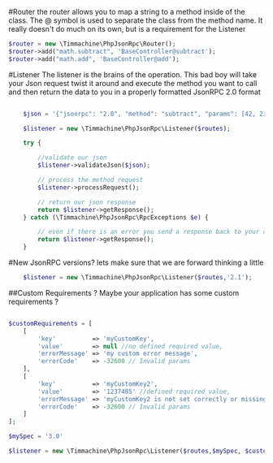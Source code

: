 
#Router
the router allows you to map a string to a method inside of the class. The @ symbol is used to separate the class from the method name. It really doesn't do much on its own, but is a requirement for the Listener
```php
$router = new \Timmachine\PhpJsonRpc\Router();
$router->add("math.subtract", 'BaseController@subtract');
$router->add("math.add", 'BaseController@add');

```


#Listener
The listener is the brains of the operation. This bad boy will take your Json request twist it around and execute the method you want to call and then return the data to you in a properly formatted JsonRPC 2.0 format
```php

    $json = '{"jsonrpc": "2.0", "method": "subtract", "params": [42, 23], "id": 1}';

    $listener = new \Timmachine\PhpJsonRpc\Listener($routes);

    try {

        //validate our json
        $listener->validateJson($json);

        // process the method request
        $listener->processRequest();

        // return our json response
        return $listener->getResponse();
    } catch (\Timmachine\PhpJsonRpc\RpcExceptions $e) {

        // even if there is an error you send a response back to your client that is properly formatted
        return $listener->getResponse();
    }

```

#New JsonRPC versions?
lets make sure that we are forward thinking a little
```php
    $listener = new \Timmachine\PhpJsonRpc\Listener($routes,'2.1');
```

##Custom Requirements ?
Maybe your application has some custom requirements ?
```php

$customRequirements = [
    [
        'key'          => 'myCustomKey',
        'value'        => null //no defined required value,
        'errorMessage' => 'my custom error message',
        'errorCode'    => -32600 // Invalid params
    ],
    [
        'key'          => 'myCustomKey2',
        'value'        => '1237485' //defined required value,
        'errorMessage' => 'myCustomKey2 is not set correctly or missing',
        'errorCode'    => -32600 // Invalid params
    ]
];

$mySpec = '3.0'

$listener = new \Timmachine\PhpJsonRpc\Listener($routes,$mySpec, $customRequirements);


```